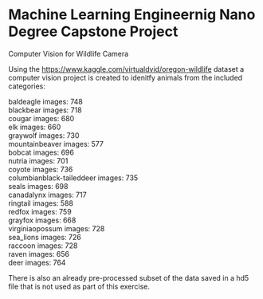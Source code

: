 # Machine Learning Engineernig Nano Degree Capstone Project

Computer Vision for Wildlife Camera

Using the https://www.kaggle.com/virtualdvid/oregon-wildlife dataset a computer vision project is created to idenitfy 
animals from the included categories:

baldeagle images: 748  
blackbear images: 718  
cougar images: 680  
elk images: 660  
graywolf images: 730   
mountainbeaver images: 577  
bobcat images: 696  
nutria images: 701  
coyote images: 736  
columbianblack-taileddeer images: 735  
seals images: 698  
canadalynx images: 717   
ringtail images: 588   
redfox images: 759  
grayfox images: 668   
virginiaopossum images: 728  
sea_lions images: 726  
raccoon images: 728  
raven images: 656  
deer images: 764  

There is also an already pre-processed subset of the data saved in a hd5 file that is not used as part of this exercise.
